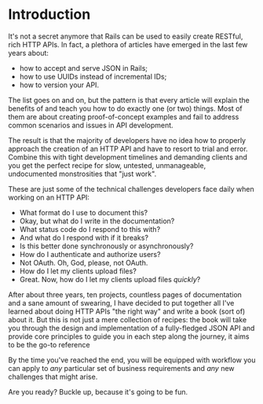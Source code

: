 # Introduction

It's not a secret anymore that Rails can be used to easily create RESTful, rich HTTP APIs. In fact, a plethora of articles have emerged in the last few years about:

- how to accept and serve JSON in Rails;
- how to use UUIDs instead of incremental IDs;
- how to version your API.

The list goes on and on, but the pattern is that every article will explain the benefits of and teach you how to do exactly one (or two) things. Most of them are about creating proof-of-concept examples and fail to address common scenarios and issues in API development.

The result is that the majority of developers have no idea how to properly approach the creation of an HTTP API and have to resort to trial and error. Combine this with tight development timelines and demanding clients and you get the perfect recipe for slow, untested, unmanageable, undocumented monstrosities that "just work".

These are just some of the technical challenges developers face daily when working on an HTTP API:

- What format do I use to document this?
- Okay, but what do I write in the documentation?
- What status code do I respond to this with?
- And what do I respond with if it breaks?
- Is this better done synchronously or asynchronously?
- How do I authenticate and authorize users?
- Not OAuth. Oh, God, please, not OAuth.
- How do I let my clients upload files?
- Great. Now, how do I let my clients upload files _quickly_?

After about three years, ten projects, countless pages of documentation and a sane amount of swearing, I have decided to put together all I've learned about doing HTTP APIs "the right way" and write a book (sort of) about it. But this is not just a mere collection of recipes: the book will take you through the design and implementation of a fully-fledged JSON API and provide core principles to guide you in each step along the journey, it aims to be the go-to reference

By the time you've reached the end, you will be equipped with workflow you can apply to _any_ particular set of business requirements and _any_ new challenges that might arise.

Are you ready? Buckle up, because it's going to be fun.
